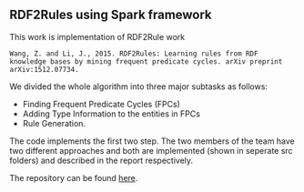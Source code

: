 ## RDF2Rules using Spark framework

This work is implementation of RDF2Rule work 

```Wang, Z. and Li, J., 2015. RDF2Rules: Learning rules from RDF knowledge bases by mining frequent predicate cycles. arXiv preprint arXiv:1512.07734.```

We divided the whole algorithm into three major subtasks as follows: 

* Finding Frequent Predicate Cycles (FPCs)
* Adding Type Information to the entities in FPCs
* Rule Generation.

The code implements the first two step. The two members of the team have two different approaches and both are implemented (shown in seperate src folders)  and described in the report respectively.


The repository can be found [here](https://github.com/Kunal-Jha/RDF2RuleSansa).  
